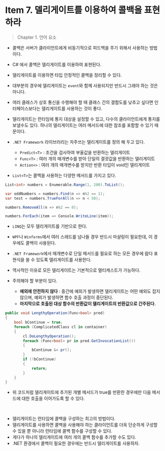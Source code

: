 # Item 7. 델리게이트를 이용하여 콜백을 표현하라
> Chapter 1. 언어 요소

- 콜백은 서버가 클라이언트에게 비동기적으로 피드백을 주기 위해서 사용하는 방법이다.
- C# 에서 콜백은 델리게이트를 이용하여 표현된다.
- 델리게이트를 이용하면 타입 안정적인 콜백을 정리할 수 있다.
- 대부분의 경우에 델리게이트는 `event`와 함께 사용되지만 반드시 그래야 하는 것은 아니다.
- 여러 클래스가 상호 통신을 수행해야 할 때 클래스 간의 결합도를 낮추고 싶다면 인터페이스보다는 델리게이트를 사용하는 것이 좋다.
- 델리게이트는 런타임에 통지 대상을 설정할 수 있고, 다수의 클라이언트에게 통지를 보낼수도 있다. 하나의 델리게이트는 여러 메서드에 대한 참조를 포함할 수 있기 때문이다.

- `.NET Framework` 라이브러리는 자주쓰는 델리게이트를 정의 해 두고 있다.
  - `Predict<T>` : 조건을 검사하여 부울값을 반환하는 델리게이트
  - `Func<T>` : 여러 개의 매개변수를 받아 단일의 결괏값을 반환하는 델리게이트
  - `Action<>` : 여러 개의 매개변수를 받지만 반환 타입이 void인 델리게이트

- `List<T>`는 콜백을 사용하는 다양한 메서드를 가지고 있다.

```c#
List<int> numbers = Enumerable.Range(1, 200).ToList();

var oddNumbers = numbers.Find(n => n%2 == 1);
var test = numbers.TrueForAll(n => n < 50);

numbers.RemoveAll(n => n%2 == 0);

numbers.ForEach(item => Console.WriteLine(item));
```

- `LINQ`는 모두 델리게이트를 기반으로 한다.
- `WPF`나 `Winforms`에서 여러 스레드를 넘나들 경우 반드시 마샬링이 필요한데, 이 경우에도 콜백이 사용된다.
- `.NET Framework`에서 매개변수로 단일 메서드를 필요로 하는 모든 경우에 람다 표현식을 쓸 수 있도록 델리게이트를 사용한다.

- 역사적인 이유로 모든 델리게이트는 기본적으로 멀티캐스트가 가능하다.
- 주의해야 할 부분이 있다.
  - **예외에 안전하지 않다** : 중간에 예외가 발생하면 델리게이트는 어떤 예외도 잡지 않으며, 예외가 발생하면 함수 호출 과정이 중단된다.
  - **마지막으로 호출된 대상 함수의 반환값이 델리게이트의 반환값으로 간주된다.**

```c#
public void LengthyOperation(Func<bool> pred)
{
    bool bContinue = true;
    foreach (ComplicatedClass cl in container)
    {
        cl.DoLengthyOperation();
        foreach (Func<bool> pr in pred.GetInvocationList())
        {
            bContinue &= pr();
        }
        if (!bContinue)
        {
            return;
        }
    }
}
```
- 위 코드처럼 델리게이트에 추가된 개별 메서드가 true를 반환한 경우에만 다음 메서드에 대한 호출을 이어가도록 할 수 있다.

</br>

- 델리게이트는 런타임에 콜백을 구성하는 최고의 방법이다.
- 델리게이트를 사용하면 콜백을 사용해야 하는 클라이언트를 더욱 단순하게 구성할 수 있을 뿐 아니라 런타임에 콜백 함수를 구성할 수 있다.
- 게다가 하나의 델리게이트에 여러 개의 콜백 함수를 추가할 수도 있다.
- .NET 환경에서 콜백이 필요한 경우에는 반드시 델리게이트를 사용하자.
